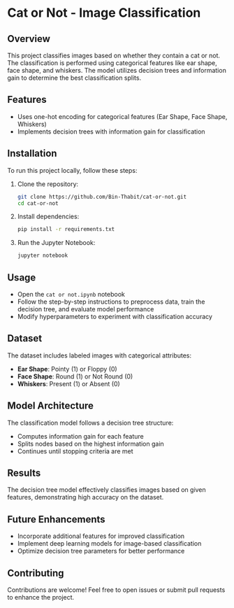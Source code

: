 # Cat or Not - Image Classification

## Overview
This project classifies images based on whether they contain a cat or not. The classification is performed using categorical features like ear shape, face shape, and whiskers. The model utilizes decision trees and information gain to determine the best classification splits.

## Features
- Uses one-hot encoding for categorical features (Ear Shape, Face Shape, Whiskers)
- Implements decision trees with information gain for classification

## Installation
To run this project locally, follow these steps:

1. Clone the repository:
   ```sh
   git clone https://github.com/Bin-Thabit/cat-or-not.git
   cd cat-or-not
   ```
2. Install dependencies:
   ```sh
   pip install -r requirements.txt
   ```
3. Run the Jupyter Notebook:
   ```sh
   jupyter notebook
   ```

## Usage
- Open the `cat or not.ipynb` notebook
- Follow the step-by-step instructions to preprocess data, train the decision tree, and evaluate model performance
- Modify hyperparameters to experiment with classification accuracy

## Dataset
The dataset includes labeled images with categorical attributes:
- **Ear Shape**: Pointy (1) or Floppy (0)
- **Face Shape**: Round (1) or Not Round (0)
- **Whiskers**: Present (1) or Absent (0)

## Model Architecture
The classification model follows a decision tree structure:
- Computes information gain for each feature
- Splits nodes based on the highest information gain
- Continues until stopping criteria are met

## Results
The decision tree model effectively classifies images based on given features, demonstrating high accuracy on the dataset.

## Future Enhancements
- Incorporate additional features for improved classification
- Implement deep learning models for image-based classification
- Optimize decision tree parameters for better performance

## Contributing
Contributions are welcome! Feel free to open issues or submit pull requests to enhance the project.
